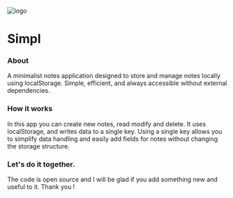 ![logo](https://github.com/user-attachments/assets/f4a16ea9-c958-4bc7-b747-426abc07fb7f)
# Simpl
### About

A minimalist notes application designed to store and manage notes locally using localStorage. 
Simple, efficient, and always accessible without external dependencies.

### How it works

In this app you can create new notes, read modify and delete. 
It uses localStorage, and writes data to a single key. 
Using a single key allows you to simplify data handling and easily add fields for notes without changing the storage structure. 

### Let's do it together. 

The code is open source and I will be glad if you add something new and useful to it. Thank you !
